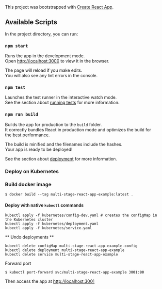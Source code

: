 This project was bootstrapped with [Create React App](https://github.com/facebook/create-react-app).

## Available Scripts

In the project directory, you can run:

### `npm start`

Runs the app in the development mode.<br>
Open [http://localhost:3000](http://localhost:3000) to view it in the browser.

The page will reload if you make edits.<br>
You will also see any lint errors in the console.

### `npm test`

Launches the test runner in the interactive watch mode.<br>
See the section about [running tests](https://facebook.github.io/create-react-app/docs/running-tests) for more information.

### `npm run build`

Builds the app for production to the `build` folder.<br>
It correctly bundles React in production mode and optimizes the build for the best performance.

The build is minified and the filenames include the hashes.<br>
Your app is ready to be deployed!

See the section about [deployment](https://facebook.github.io/create-react-app/docs/deployment) for more information.


### Deploy on Kubernetes

### Build docker image
```
$ docker build --tag multi-stage-react-app-example:latest .
```

#### Deploy with native `kubectl` commands
```
kubectl apply -f kubernetes/config-dev.yaml # creates the configMap in the Kubernetes cluster
kubectl apply -f kubernetes/deployment.yaml
kubectl apply -f kubernetes/service.yaml
```

** Undo deployments ** 

```
kubectl delete configMap multi-stage-react-app-example-config
kubectl delete deployment multi-stage-react-app-example
kubectl delete service multi-stage-react-app-example
```

Forward port 

```
$ kubectl port-forward svc/multi-stage-react-app-example 3001:80
```

Then access the app at [http://localhost:3001](http://localhost:3001)
